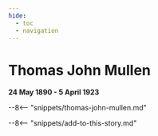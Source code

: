```yaml
---
hide:
  - toc
  - navigation 
---
```


# Thomas John Mullen

**24 May 1890 - 5 April 1923**

--8<-- "snippets/thomas-john-mullen.md"

--8<-- "snippets/add-to-this-story.md"

